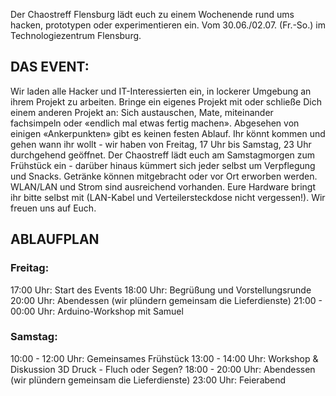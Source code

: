 Der Chaostreff Flensburg lädt euch zu einem Wochenende rund ums hacken, prototypen oder experimentieren ein. Vom 30.06./02.07. (Fr.-So.) im Technologiezentrum Flensburg.


## DAS EVENT:
Wir laden alle Hacker und IT-Interessierten ein, in lockerer Umgebung an ihrem Projekt zu arbeiten. Bringe ein eigenes Projekt mit oder schließe Dich einem anderen Projekt an: Sich austauschen, Mate, miteinander fachsimpeln oder «endlich mal etwas fertig machen».
Abgesehen von einigen «Ankerpunkten» gibt es keinen festen Ablauf. Ihr könnt kommen und gehen wann ihr wollt - wir haben von Freitag, 17 Uhr bis Samstag, 23 Uhr durchgehend geöffnet.
Der Chaostreff lädt euch am Samstagmorgen zum Frühstück ein - darüber hinaus kümmert sich jeder selbst um Verpflegung und Snacks. Getränke können mitgebracht oder vor Ort erworben werden. WLAN/LAN und Strom sind ausreichend vorhanden. Eure Hardware bringt ihr bitte selbst mit (LAN-Kabel und Verteilersteckdose nicht vergessen!).
Wir freuen uns auf Euch.

## ABLAUFPLAN
### Freitag:
17:00 Uhr: Start des Events
18:00 Uhr: Begrüßung und Vorstellungsrunde
20:00 Uhr: Abendessen (wir plündern gemeinsam die Lieferdienste)
21:00 - 00:00 Uhr: Arduino-Workshop mit Samuel

### Samstag:
10:00 - 12:00 Uhr: Gemeinsames Frühstück
13:00 - 14:00 Uhr: Workshop & Diskussion 3D Druck - Fluch oder Segen?
18:00 - 20:00 Uhr: Abendessen (wir plündern gemeinsam die Lieferdienste)
23:00 Uhr: Feierabend
